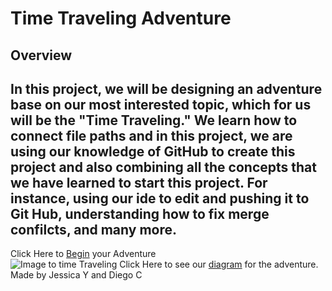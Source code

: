 # Time Traveling Adventure
## Overview

In this project, we will be designing an adventure base on our most interested topic, which for us will be the "Time Traveling." We learn how to connect file paths and in this project, we are using our knowledge of GitHub to create this project and also combining all the concepts that we have learned to start this project. For instance, using our ide to edit and pushing it to Git Hub, understanding how to fix merge confilcts, and many more. 
---
Click Here to [Begin](athome.md) your Adventure  
![Image to time Traveling](https://upload.wikimedia.org/wikipedia/commons/a/a6/Time-Travel.jpg)
Click Here to see our [diagram](https://docs.google.com/drawings/d/1uAtatOaaiB3yOtHs_BnxdaxDdOi6T5mq1IYlaeizSu4/edit?usp=sharing) for the adventure.  
Made by Jessica Y and Diego C
